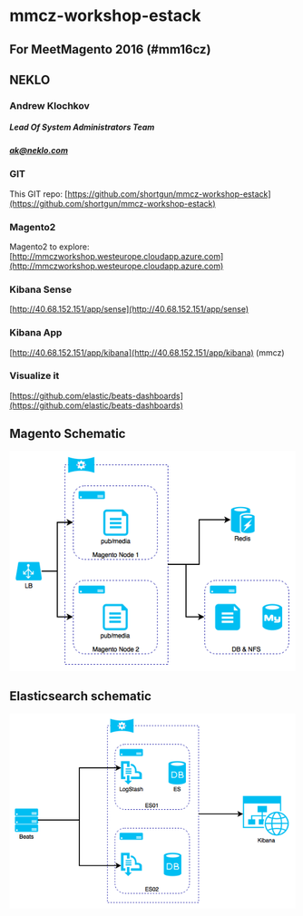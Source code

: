 # mmcz-workshop-estack
## For MeetMagento 2016 (\#mm16cz)

## NEKLO
### Andrew Klochkov
##### Lead Of System Administrators Team
##### ak@neklo.com


### GIT

This GIT repo: [https://github.com/shortgun/mmcz-workshop-estack](https://github.com/shortgun/mmcz-workshop-estack)

### Magento2
Magento2 to explore: [http://mmczworkshop.westeurope.cloudapp.azure.com](http://mmczworkshop.westeurope.cloudapp.azure.com)

### Kibana Sense
[http://40.68.152.151/app/sense](http://40.68.152.151/app/sense)

### Kibana App
[http://40.68.152.151/app/kibana](http://40.68.152.151/app/kibana) (mmcz)

### Visualize it
[https://github.com/elastic/beats-dashboards](https://github.com/elastic/beats-dashboards)

## Magento Schematic

![](https://raw.githubusercontent.com/shortgun/mmcz-workshop-estack/master/images/magento.png)

## Elasticsearch schematic

![](https://raw.githubusercontent.com/shortgun/mmcz-workshop-estack/master/images/kibana.png)


